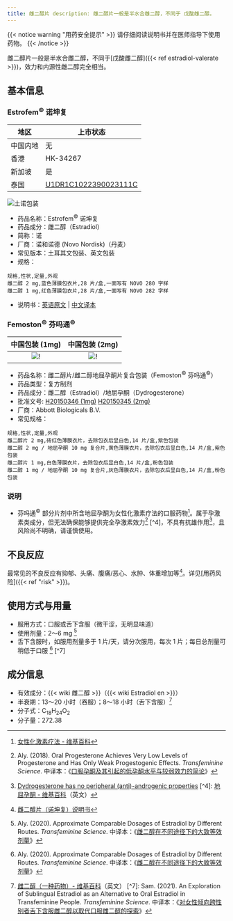```yaml
---
title: 雌二醇片 description: 雌二醇片一般是半水合雌二醇，不同于 戊酸雌二醇。
---
```


{{< notice warning "用药安全提示" >}} 请仔细阅读说明书并在医师指导下使用药物。 {{< /notice >}}

雌二醇片一般是半水合雌二醇，不同于[戊酸雌二醇]({{< ref estradiol-valerate >}})，效力和内源性雌二醇完全相当。

## 基本信息

### Estrofem<sup>©</sup> 诺坤复

| 地区   | 上市状态                                                                                                                                 |
| ---- | ------------------------------------------------------------------------------------------------------------------------------------ |
| 中国内地 | 无                                                                                                                                    |
| 香港   | HK-34267                                                                                                                             |
| 新加坡  | 是                                                                                                                                    |
| 泰国   | [U1DR1C1022390023111C](https://pertento.fda.moph.go.th/FDA_SEARCH_DRUG/SEARCH_DRUG/pop-up_drug_ex.aspx?Newcode=U1DR1C1022390023111C) |


![土诺包装](/images/medicine/estradiol/estrofem.png)

- 药品名称：Estrofem<sup>©</sup> 诺坤复
- 药品成分：雌二醇（Estradiol）
- 简称：诺
- 厂商：诺和诺德 (Novo Nordisk)（丹麦）
- 常见版本：土耳其文包装、英文包装
- 规格：

```csv
规格,性状,定量,外观
雌二醇 2 mg,蓝色薄膜包衣片,28 片/盒,一面写有 NOVO 280 字样
雌二醇 1 mg,红色薄膜包衣片,28 片/盒,一面写有 NOVO 282 字样
```

- 说明书：[英语原文](/documents/estrofem.pdf) |
  [中文译本](https://tfsci.mtf.wiki/misc/estrofem/)

### Femoston<sup>©</sup> 芬吗通<sup>©</sup>

|                    中国包装 (1mg)                     |                    中国包装 (2mg)                     |
| :-----------------------------------------------: | :-----------------------------------------------: |
| ![!](/images/medicine/estradiol/femoston-1mg.jpg) | ![!](/images/medicine/estradiol/femoston-2mg.jpg) |

- 药品名称：雌二醇片/雌二醇地屈孕酮片复合包装（Femoston<sup>©</sup> 芬吗通<sup>©</sup>）
- 药品类型：复方制剂
- 药品成分：雌二醇（Estradiol）/地屈孕酮（Dydrogesterone）
- 批准文号: [H20150346 (1mg)][H20150346] [H20150345 (2mg)][H20150345]
- 厂商：Abbott Biologicals B.V.
- 常见规格：

[H20150346]:
https://www.nmpa.gov.cn/datasearch/search-info.html?nmpa=aWQ9ZjVlMjZhYjk2ZDAwMWU0NjY4YzdmZDY5ZDBjYTY5NDUmaXRlbUlkPWZmODA4MDgxODNjYWQ3NTAwMTg0MDg4NjY1NzExODAw
[H20150345]:
https://www.nmpa.gov.cn/datasearch/search-info.html?nmpa=aWQ9ZTllOGU1MmFiMjFmZDdiMjJiMDVkNDU4YTA3YjIzYzImaXRlbUlkPWZmODA4MDgxODNjYWQ3NTAwMTg0MDg4NjY1NzExODAw

```csv
规格,性状,定量,外观
雌二醇片 2 mg,砖红色薄膜衣片，去除包衣后显白色,14 片/盒,紫色包装
雌二醇 2 mg / 地屈孕酮 10 mg 复合片,黄色薄膜衣片，去除包衣后显白色,14 片/盒,紫色包装
雌二醇片 1 mg,白色薄膜衣片，去除包衣后显白色,14 片/盒,粉色包装
雌二醇 1 mg / 地屈孕酮 10 mg 复合片,灰色薄膜衣片，去除包衣后显白色,14 片/盒,粉色包装
```

### 说明

- 芬吗通<sup>©</sup> 部分片剂中所含地屈孕酮为女性化激素疗法的口服药物[^1]。属于孕激素类成分，但无法确保能够提供完全孕激素效力[^2]
  [^4]，不具有抗雄作用[^3]，且风险尚不明确，请谨慎使用。

## 不良反应

最常见的不良反应有抑郁、头痛、腹痛/恶心、水肿、体重增加等[^8]。详见[用药风险]({{< ref "risk" >}})。

## 使用方式与用量

- 服用方式：口服或舌下含服（微干涩，无明显味道）
- 使用剂量：2～6 mg [^5]
- 舌下含服时，如服用剂量多于 1 片/天，请分次服用，每次 1 片；每日总剂量可稍低于口服 [^5] [^7]

## 成分信息

- 有效成分：{{< wiki 雌二醇 >}}（{{< wiki Estradiol en >}}）
- 半衰期：13～20 小时（吞服）；8～18 小时（舌下含服）[^6]
- 分子式：C<sub>18</sub>H<sub>24</sub>O<sub>2</sub>
- 分子量：272.38

[^1]: [女性化激素疗法 -
维基百科](https://zh.wikipedia.org/wiki/%E5%A5%B3%E6%80%A7%E5%8C%96%E6%BF%80%E7%B4%A0%E7%96%97%E6%B3%95#%E8%8D%AF%E7%89%A9)
[^2]: Aly. (2018). Oral Progesterone Achieves Very Low Levels of Progesterone
and Has Only Weak Progestogenic Effects. *Transfeminine Science*.
中译本：《[口服孕酮及其引起的低孕酮水平与较弱效力的简论](https://tfsci.mtf.wiki/articles/oral-p4-low-levels/#non-oral-forms-of-progesterone)》
[^3]: [Dydrogesterone has no peripheral (anti)-androgenic
properties](https://pubmed.ncbi.nlm.nih.gov/2979782/) [^4]: [地屈孕酮 -
维基百科](https://en.wikipedia.org/wiki/Dydrogesterone#Atypical_progestogenic_profile)（英文）
[^5]: Aly. (2020). Approximate Comparable Dosages of Estradiol by Different
Routes. *Transfeminine Science*.
中译本：《[雌二醇在不同途径下的大致等效剂量](https://tfsci.mtf.wiki/articles/e2-equivalent-doses/)》
[^6]: [雌二醇（一种药物）-
维基百科](https://en.wikipedia.org/wiki/Estradiol_(medication))（英文） [^7]: Sam.
(2021). An Exploration of Sublingual Estradiol as an Alternative to Oral
Estradiol in Transfeminine People. *Transfeminine Science*.
中译本：《[对女性倾向跨性别者舌下含服雌二醇以取代口服雌二醇的探索](https://tfsci.mtf.wiki/articles/sublingual-e2-transfem/)》
[^8]: [雌二醇片（诺坤复）说明书](https://tfsci.mtf.wiki/misc/estrofem/)
